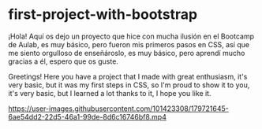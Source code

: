 # first-project-with-bootstrap
¡Hola! Aquí os dejo un proyecto que hice con mucha ilusión en el Bootcamp de Aulab, es muy básico, pero fueron mis primeros pasos en CSS, así que me siento orgulloso de enseñároslo, es muy básico, pero aprendí mucho  gracias a él, espero que os guste.

Greetings! Here you have a project that I made with great enthusiasm, it's very basic, but it was my first steps in CSS, so I'm proud to show it to you, it's very basic, but I learned a lot thanks to it, I hope you like it.

https://user-images.githubusercontent.com/101423308/179721645-6ae54dd2-22d5-46a1-99de-8d6c16746bf8.mp4
